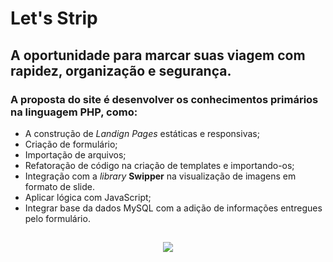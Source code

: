 # Let's Strip
## A oportunidade para marcar suas viagem com rapidez, organização e segurança. 
### A proposta do site é desenvolver os conhecimentos primários na linguagem PHP, como:

- A construção de _Landign Pages_ estáticas e responsivas;
- Criação de formulário;
- Importação de arquivos;
- Refatoração de código na criação de templates e importando-os;
- Integração com a _library_ **Swipper** na visualização de imagens em formato de slide.
- Aplicar lógica com JavaScript;
- Integrar base da dados MySQL com a adição de informações entregues pelo formulário.


<h2 align="center">
  <img src="public/gif/lets-trip.gif" width:"850" height:"500" />
</h2>
